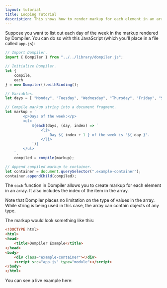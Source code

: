 ```yaml
---
layout: tutorial
title: Looping Tutorial
description: This shows how to render markup for each element in an array.
---
```


<link rel="stylesheet" href="/assets/css/tutorial.css" />

Suppose you want to list out each day of the week in the markup rendered by Dompiler. You can do so with this JavaScript (which you'll place in a file called `app.js`):

```javascript
// Import Dompiler.
import { Dompiler } from "../../library/dompiler.js";

// Initialize Dompiler.
let {
    compile,
    each
} = new Dompiler().withBinding();

// Variables.
let days = [ "Monday", "Tuesday", "Wednesday", "Thursday", "Friday", "Saturday", "Sunday" ];

// Compile markup string into a document fragment.
let markup = `
        <p>Days of the week:</p>
        <ul>
            ${each(days, (day, index) => `
                <li>
                    Day ${ index + 1 } of the week is "${ day }".
                </li>
            `)}
        </ul>
    `,
    compiled = compile(markup);

// Append compiled markup to container.
let container = document.querySelector(".example-container");
container.appendChild(compiled);
```

The `each` function in Dompiler allows you to create markup for each element in an array. It also includes the index of the item in the array.

Note that Dompiler places no limitation on the type of values in the array. While string is being used in this case, the array can contain objects of any type.

The markup would look something like this:

```html
<!DOCTYPE html>
<html>
<head>
    <title>Dompiler Example</title>
</head>
<body>
    <div class="example-container"></div>
    <script src="app.js" type="module"></script>
</body>
</html>
```

You can see a live example here:

<div class="example-container"></div>
<script src="app.js" type="module"></script>